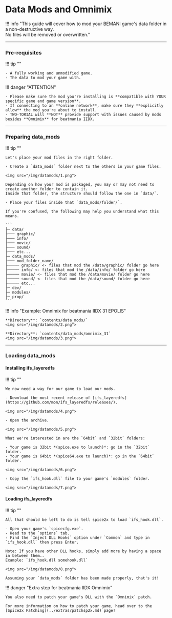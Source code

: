 # Data Mods and Omnimix

!!! info "This guide will cover how to mod your BEMANI game's data folder in a non-destructive way.<br>No files will be removed or overwritten."

---
### Pre-requisites

!!! tip ""

	- A fully working and unmodified game.
	- The data to mod your game with.

!!! danger "ATTENTION"

	- Please make sure the mod you're installing is **compatible with YOUR specific game and game version**.
	- If connecting to an **online network**, make sure they **explicitly allow** the mod you're about to install.
	- TWO-TORIAL will **NOT** provide support with issues caused by mods besides **Omnimix** for beatmania IIDX.

---
### Preparing data_mods

!!! tip ""

	Let's place your mod files in the right folder.

	- Create a `data_mods` folder next to the others in your game files.

	<img src="/img/datamods/1.png">

	Depending on how your mod is packaged, you may or may not need to create another folder to contain it.  
	Inside that folder, the structure should follow the one in `data/`.

	- Place your files inside that `data_mods/folder/`.

	If you're confused, the following may help you understand what this means.

	```
	├─ data/
	├─── graphic/
	├─── info/
	├─── movie/
	├─── sound/
	├─── etc...
	├─ data_mods/  
	├─── mod_folder_name/
	├───── graphic/ <- files that mod the /data/graphic/ folder go here
	├───── info/ <- files that mod the /data/info/ folder go here
	├───── movie/ <- files that mod the /data/movie/ folder go here
	├───── sound/ <- files that mod the /data/sound/ folder go here
	├───── etc...
	├─ dev/ 
	├─ modules/  
	├─ prop/  
	```

!!! info "Example: Omnimix for beatmania IIDX 31 EPOLIS"

	**Directory**: `contents/data_mods/`
	<img src="/img/datamods/2.png">
	
	**Directory**: `contents/data_mods/omnimix_31`
	<img src="/img/datamods/3.png">

---
### Loading data_mods

#### Installing ifs_layeredfs

!!! tip ""

	We now need a way for our game to load our mods.

	- Download the most recent release of [ifs_layeredfs](https://github.com/mon/ifs_layeredfs/releases/).

	<img src="/img/datamods/4.png">

	- Open the archive.

	<img src="/img/datamods/5.png">

	What we're interested in are the `64bit` and `32bit` folders:
	
	- Your game is 32bit *(spice.exe to launch)*: go in the `32bit` folder.
	- Your game is 64bit *(spice64.exe to launch)*: go in the `64bit` folder.

	<img src="/img/datamods/6.png">

	- Copy the `ifs_hook.dll` file to your game's `modules` folder.

	<img src="/img/datamods/7.png">

#### Loading ifs_layeredfs

!!! tip ""

	All that should be left to do is tell spice2x to load `ifs_hook.dll`.

	- Open your game's `spicecfg.exe`.
	- Head to the `options` tab.
	- Find the `Inject DLL Hooks` option under `Common` and type in `ifs_hook.dll` then press Enter.

	Note: If you have other DLL hooks, simply add more by having a space in between them..  
	Example: `ifs_hook.dll somehook.dll`

	<img src="/img/datamods/8.png">

	Assuming your `data_mods` folder has been made properly, that's it!

!!! danger "Extra step for beatmania IIDX Omnimix"

	You also need to patch your game's DLL with the `Omnimix` patch.
	
	For more information on how to patch your game, head over to the [Spice2x Patching](../extras/patchsp2x.md) page!